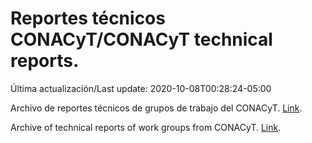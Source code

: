 # Reportes técnicos CONACyT/CONACyT technical reports.

Última actualización/Last update: 2020-10-08T00:28:24-05:00

Archivo de reportes técnicos de grupos de trabajo del CONACyT. [Link](https://coronavirus.conacyt.mx/productos/index.html).

Archive of technical reports of work groups from CONACyT. [Link](https://coronavirus.conacyt.mx/productos/index.html).
